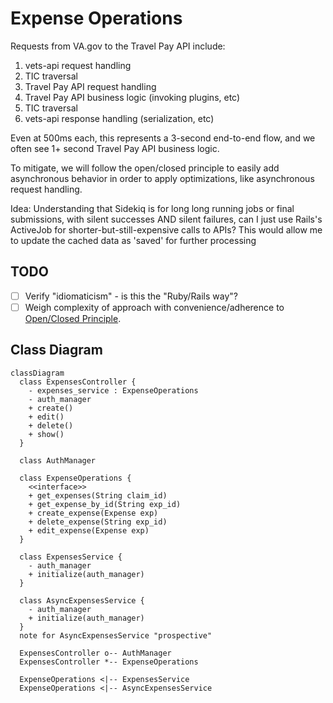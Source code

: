 # Expense Operations

Requests from VA.gov to the Travel Pay API include:
1. vets-api request handling
2. TIC traversal
3. Travel Pay API request handling
4. Travel Pay API business logic (invoking plugins, etc)
5. TIC traversal
6. vets-api response handling (serialization, etc)

Even at 500ms each, this represents a 3-second end-to-end flow, and we often see 1+ second Travel Pay API business logic.

To mitigate, we will follow the open/closed principle to easily add asynchronous behavior in order to apply optimizations, like asynchronous request handling.

Idea: Understanding that Sidekiq is for long long running jobs or final submissions, with silent successes AND silent failures, can I just use Rails's ActiveJob for shorter-but-still-expensive calls to APIs? This would allow me to update the cached data as 'saved' for further processing

## TODO
- [ ] Verify "idiomaticism" - is this the "Ruby/Rails way"?
- [ ] Weigh complexity of approach with convenience/adherence to [Open/Closed Principle](https://en.wikipedia.org/wiki/Open%E2%80%93closed_principle).

## Class Diagram
```mermaid
classDiagram
  class ExpensesController {
    - expenses_service : ExpenseOperations
    - auth_manager
    + create()
    + edit()
    + delete()
    + show()
  }

  class AuthManager

  class ExpenseOperations {
    <<interface>>
    + get_expenses(String claim_id)
    + get_expense_by_id(String exp_id)
    + create_expense(Expense exp)
    + delete_expense(String exp_id)
    + edit_expense(Expense exp)
  }

  class ExpensesService {
    - auth_manager
    + initialize(auth_manager)
  }

  class AsyncExpensesService {
    - auth_manager
    + initialize(auth_manager)
  }
  note for AsyncExpensesService "prospective"

  ExpensesController o-- AuthManager
  ExpensesController *-- ExpenseOperations

  ExpenseOperations <|-- ExpensesService
  ExpenseOperations <|-- AsyncExpensesService
```
